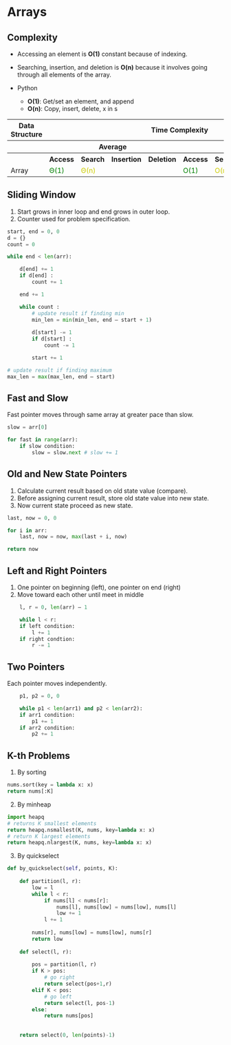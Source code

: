 # Arrays

## Complexity
- Accessing an element is **O(1)** constant because of indexing.
- Searching, insertion, and deletion is **O(n)** because it involves going through all elements of the array.

- Python
  - **O(1)**: Get/set an element, and append
  - **O(n)**: Copy, insert, delete, x in s
   
<table>
    <tbody><tr>
      <th>Data Structure</th>
      <th colspan="8">Time Complexity</th>
      <th>Space Complexity</th>
    </tr>
    <tr>
      <th></th>
      <th colspan="4">Average</th>
      <th colspan="4">Worst</th>
      <th>Worst</th>
    </tr>
    <tr>
      <th></th>
      <th>Access</th>
      <th>Search</th>
      <th>Insertion</th>
      <th>Deletion</th>
      <th>Access</th>
      <th>Search</th>
      <th>Insertion</th>
      <th>Deletion</th>
      <th></th>
    </tr>
    <tr>
      <td>Array</td>
      <td style="color:green">Θ(1)</td>
      <td colspan = "3" style="color:#CCCC00">Θ(n)</td>
      <td style="color:green">O(1)</td>
      <td colspan = "3" style="color:#CCCC00">O(n)</td>
      <td style="color:#CCCC00">O(n)</td>
    </tr>
</tbody></table>

## Sliding Window
1. Start grows in inner loop and end grows in outer loop.
2. Counter used for problem specification.

```python
start, end = 0, 0
d = {}
count = 0

while end < len(arr):

    d[end] += 1
    if d[end] :
        count += 1

    end += 1

    while count :
        # update result if finding min
        min_len = min(min_len, end – start + 1)
        
        d[start] -= 1
        if d[start] :
            count -= 1

        start += 1

# update result if finding maximum
max_len = max(max_len, end – start)
```

## Fast and Slow
Fast pointer moves through same array at greater pace than slow.

```python
slow = arr[0]

for fast in range(arr):
    if slow condition:
        slow = slow.next # slow += 1
```


## Old and New State Pointers

1.	Calculate current result based on old state value (compare).
2.	Before assigning current result, store old state value into new state.
3.	Now current state proceed as new state.

```python
last, now = 0, 0

for i in arr:
    last, now = now, max(last + i, now)

return now
```

## Left and Right Pointers
1.	One pointer on beginning (left), one pointer on end (right)
2.	Move toward each other until meet in middle
```python
    l, r = 0, len(arr) – 1

    while l < r:
    if left condition:
        l += 1
    if right condtion:
        r -= 1
```

## Two Pointers
Each pointer moves independently.
```python
    p1, p2 = 0, 0

    while p1 < len(arr1) and p2 < len(arr2):
    if arr1 condition:
        p1 += 1
    if arr2 condition:
        p2 += 1
```

## K-th Problems

1. By sorting
```python
nums.sort(key = lambda x: x)
return nums[:K]
```    

2. By minheap
```python
import heapq
# returns K smallest elements
return heapq.nsmallest(K, nums, key=lambda x: x)
# return K largest elements 
return heapq.nlargest(K, nums, key=lambda x: x) 
```

3. By quickselect
```python  
def by_quickselect(self, points, K):
  
    def partition(l, r):
        low = l
        while l < r:
            if nums[l] < nums[r]:
                nums[l], nums[low] = nums[low], nums[l]
                low += 1
            l += 1
        
        nums[r], nums[low] = nums[low], nums[r]
        return low
        
    def select(l, r):
        
        pos = partition(l, r)
        if K > pos:
            # go right
            return select(pos+1,r)
        elif K < pos:
            # go left
            return select(l, pos-1)
        else:
            return nums[pos]
        
        
    return select(0, len(points)-1)
```